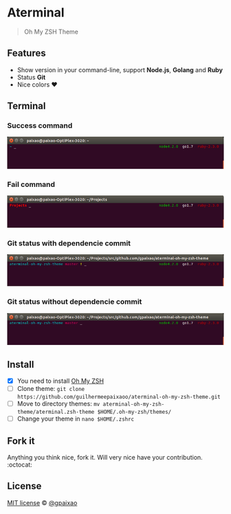 # Aterminal 
> Oh My ZSH Theme

## Features
* Show version in your command-line, support __Node.js__, __Golang__ and __Ruby__
* Status __Git__
* Nice colors :heart:

## Terminal

### Success command
![Success command](images/demo1.png)


### Fail command
![Fail command](images/demo4.png)

### Git status with dependencie commit
![Git status with dependencie commit](images/demo2.png)

### Git status without dependencie commit
![Git status without dependencie commit](images/demo3.png)

## Install
- [x] You need to install [Oh My ZSH](https://github.com/robbyrussell/oh-my-zsh)
- [ ] Clone theme: `git clone https://github.com/guilhermeepaixaoo/aterminal-oh-my-zsh-theme.git`
- [ ] Move to directory themes: `mv aterminal-oh-my-zsh-theme/aterminal.zsh-theme $HOME/.oh-my-zsh/themes/`
- [ ] Change your theme in `nano $HOME/.zshrc`

## Fork it
Anything you think nice, fork it. Will very nice have your contribution. :octocat:

## License
[MIT license](LICENSE.md) © [@gpaixao](http://github.com/gpaixao)
